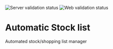 ![Server validation status](https://github.com/ivancea/autostocklist/actions/workflows/server-validate.yml/badge.svg?event=push)
![Web validation status](https://github.com/ivancea/autostocklist/actions/workflows/web-validate.yml/badge.svg?event=push)

# Automatic Stock list
Automated stock/shopping list manager
